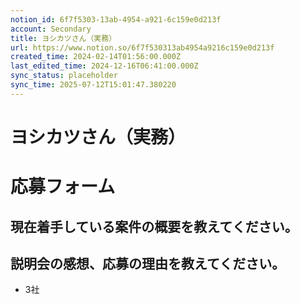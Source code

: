 ```yaml
---
notion_id: 6f7f5303-13ab-4954-a921-6c159e0d213f
account: Secondary
title: ヨシカツさん（実務）
url: https://www.notion.so/6f7f530313ab4954a9216c159e0d213f
created_time: 2024-02-14T01:56:00.000Z
last_edited_time: 2024-12-16T06:41:00.000Z
sync_status: placeholder
sync_time: 2025-07-12T15:01:47.380220
---
```

# ヨシカツさん（実務）

# 応募フォーム
  ## 現在着手している案件の概要を教えてください。
  
  ## 説明会の感想、応募の理由を教えてください。
- 3社
